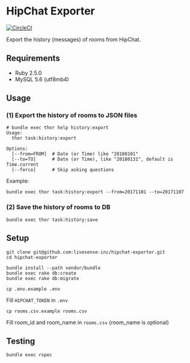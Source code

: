 HipChat Exporter
================

[![CircleCI](https://circleci.com/gh/livesense-inc/hipchat-exporter.svg?style=svg)](https://circleci.com/gh/livesense-inc/hipchat-exporter)

Export the history (messages) of rooms from HipChat.

## Requirements

* Ruby 2.5.0
* MySQL 5.6 (utf8mb4)

## Usage

### (1) Export the history of rooms to JSON files

```
# bundle exec thor help history:export
Usage:
  thor task:history:export

Options:
  [--from=FROM]  # Date (or Time) like "20180101"
  [--to=TO]      # Date (or Time), like "20180131", default is Time.current
  [--force]      # Skip asking questions
```

Example:

```
bundle exec thor task:history:export --from=20171101 --to=20171107
```

### (2) Save the history of rooms to DB

```
bundle exec thor task:history:save
```

## Setup

```
git clone git@github.com:livesense-inc/hipchat-exporter.git
cd hipchat-exporter
```

```
bundle install --path vendor/bundle
bundle exec rake db:create
bundle exec rake db:migrate
```

```
cp .env.example .env
```

Fill `HIPCHAT_TOKEN` in `.env`

```
cp rooms.csv.example rooms.csv
```

Fill room_id and room_name in `rooms.csv` (room_name is optional)

## Testing

```
bundle exec rspec
```
